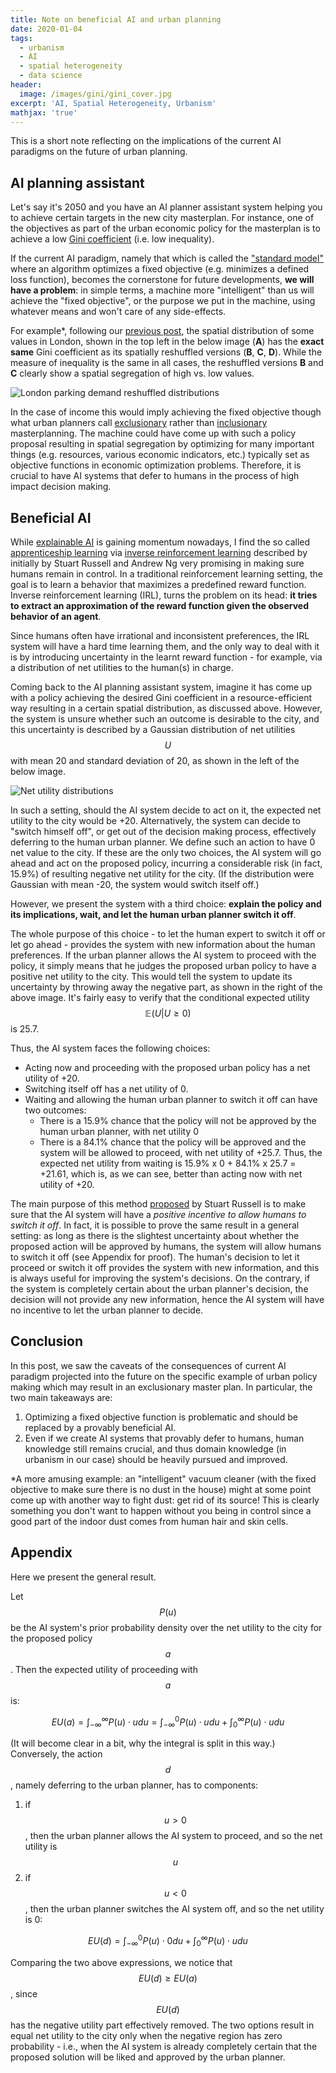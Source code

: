 ```yaml
---
title: Note on beneficial AI and urban planning
date: 2020-01-04
tags:
  - urbanism
  - AI
  - spatial heterogeneity
  - data science
header:
  image: /images/gini/gini_cover.jpg
excerpt: 'AI, Spatial Heterogeneity, Urbanism'
mathjax: 'true'
---
```


This is a short note reflecting on the implications of the current AI paradigms on the future of urban planning.

## AI planning assistant 

Let's say it's 2050 and you have an AI planner assistant system helping you to achieve certain targets in the new city masterplan. For instance, one of the objectives as part of the urban economic policy for the masterplan is to achieve a low [Gini coefficient](https://en.wikipedia.org/wiki/Gini_coefficient) (i.e. low inequality).

If the current AI paradigm, namely that which is called the ["standard model"](https://futureoflife.org/2019/10/08/ai-alignment-podcast-human-compatible-artificial-intelligence-and-the-problem-of-control-with-stuart-russell/?cn-reloaded=1) where an algorithm optimizes a fixed objective (e.g. minimizes a defined loss function), becomes the cornerstone for future developments, **we will have a problem**: in simple terms, a machine more "intelligent" than us will achieve the "fixed objective", or the purpose we put in the machine, using whatever means and won't care of any side-effects. 

For example*, following our [previous post](https://lexparsimon.github.io/Gini/), the spatial distribution of some values in London, shown in the top left in the below image (**A**) has the **exact same** Gini coefficient as its spatially reshuffled versions (**B**, **C**, **D**).
While the measure of inequality is the same in all cases, the reshuffled versions **B** and **C** clearly show a spatial segregation of high vs. low values.

<img src="{{ site.url }}{{ site.baseurl }}/images/gini/shuffled.jpg" alt="London parking demand reshuffled distributions">

In the case of income this would imply achieving the fixed objective though what urban planners call [exclusionary](https://en.wikipedia.org/wiki/Exclusionary_zoning) rather than [inclusionary](https://en.wikipedia.org/wiki/Inclusionary_zoning) masterplanning.
The machine could have come up with such a policy proposal resulting in spatial segregation by optimizing for many important things (e.g. resources, various economic indicators, etc.) typically set as objective functions in economic optimization problems. 
Therefore, it is crucial to have AI systems that defer to humans in the process of high impact decision making. 

## Beneficial AI

While [explainable AI](https://en.wikipedia.org/wiki/Explainable_artificial_intelligence) is gaining momentum nowadays, I find the so called [apprenticeship learning](https://en.wikipedia.org/wiki/Apprenticeship_learning) via [inverse reinforcement learning](https://arxiv.org/abs/1806.06877) described by initially by Stuart Russell and Andrew Ng very promising in making sure humans remain in control.
In a traditional reinforcement learning setting, the goal is to learn a behavior that maximizes a predefined reward function. Inverse reinforcement learning (IRL), turns the problem on its head: **it tries to extract an approximation of the reward function given the observed behavior of an agent**.

Since humans often have irrational and inconsistent preferences, the IRL system will have a hard time learning them, and the only way to deal with it is by introducing uncertainty in the learnt reward function - for example, via a distribution of net utilities to the human(s) in charge.

Coming back to the AI planning assistant system, imagine it has come up with a policy achieving the desired Gini coefficient in a resource-efficient way resulting in a certain spatial distribution, as discussed above. However, the system is unsure whether such an outcome is desirable to the city, and this uncertainty is described by a Gaussian distribution of net utilities $$U$$ with mean 20 and standard deviation of 20, as shown in the left of the below image.

<img src="{{ site.url }}{{ site.baseurl }}/images/gini/normal_dists.jpg" alt="Net utility distributions">

In such a setting, should the AI system decide to act on it, the expected net utility to the city would be +20. Alternatively, the system can decide to "switch himself off", or get out of the decision making process, effectively deferring to the human urban planner. We define such an action to have 0 net value to the city.
If these are the only two choices, the AI system will go ahead and act on the proposed policy, incurring a considerable risk (in fact, 15.9%) of resulting negative net utility for the city. (If the distribution were Gaussian with mean -20, the system would switch itself off.) 

However, we present the system with a third choice: **explain the policy and its implications, wait, and let the human urban planner switch it off**.

The whole purpose of this choice - to let the human expert to switch it off or let go ahead - provides the system with new information about the human preferences. If the urban planner allows the AI system to proceed with the policy, it simply means that he judges the proposed urban policy to have a positive net utility to the city. This would tell the system to update its uncertainty by throwing away the negative part, as shown in the right of the above image. It's fairly easy to verify that the conditional expected utility $$\mathbb{E}(U | U \geq 0)$$ is 25.7.

Thus, the AI system faces the following choices:

* Acting now and proceeding with the proposed urban policy has a net utility of +20.
* Switching itself off has a net utility of 0.
* Waiting and allowing the human urban planner to switch it off can have two outcomes:
	* There is a 15.9% chance that the policy will not be approved by the human urban planner, with net utility 0
    * There is a 84.1% chance that the policy will be approved and the system will be allowed to proceed, with net utility of +25.7.
  Thus, the expected net utility from waiting is 15.9% x 0 + 84.1% x 25.7 = +21.61, which is, as we can see, better than acting now with net utility of +20.
  
The main purpose of this method [proposed](https://arxiv.org/abs/1611.08219) by Stuart Russell is to make sure that the AI system will have a *positive incentive to allow humans to switch it off*. In fact, it is possible to prove the same result in a general setting: as long as there is the slightest uncertainty about whether the proposed action will be approved by humans, the system will allow humans to switch it off (see Appendix for proof). The human's decision to let it proceed or switch it off provides the system with new information, and this is always useful for improving the system's decisions. On the contrary, if the system is completely certain about the urban planner's decision, the decision will not provide any new information, hence the AI system will have no incentive to let the urban planner to decide.

## Conclusion

In this post, we saw the caveats of the consequences of current AI paradigm projected into the future on the specific example of urban policy making which may result in an exclusionary master plan.
In particular, the two main takeaways are:

1. Optimizing a fixed objective function is problematic and should be replaced by a provably beneficial AI.
2. Even if we create AI systems that provably defer to humans, human knowledge still remains crucial, and thus domain knowledge (in urbanism in our case) should be heavily pursued and improved.


*A more amusing example: an "intelligent" vacuum cleaner (with the fixed objective to make sure there is no dust in the house)  might at some point come up with another way to fight dust: get rid of its source! This is clearly something you don't want to happen without you being in control since a good part of the indoor dust comes from human hair and skin cells.

## Appendix

Here we present the general result.

Let $$P(u)$$ be the AI system's prior probability density over the net utility to the city for the proposed policy $$a$$. Then the expected utility of proceeding with $$a$$ is:

$$
E U(a)=\int_{-\infty}^{\infty} P(u) \cdot u d u=\int_{-\infty}^{0} P(u) \cdot u d u+\int_{0}^{\infty} P(u) \cdot u d u
$$

(It will become clear in a bit, why the integral is split in this way.) Conversely, the action $$d$$, namely deferring to the urban planner, has to components:

1. if $$u>0$$, then the urban planner allows the AI system to proceed, and so the net utility is $$u$$
2. if $$u<0$$, then the urban planner switches the AI system off, and so the net utility is 0:

$$
E U(d)=\int_{-\infty}^{0} P(u) \cdot 0 d u+\int_{0}^{\infty} P(u) \cdot u d u
$$

Comparing the two above expressions, we notice that $$ EU(d) \geq EU(a) $$, since $$EU(d)$$ has the negative utility part effectively removed. The two options result in equal net utility to the city only when the negative region has zero probability - i.e., when the AI system is already completely certain that the proposed solution will be liked and approved by the urban planner.
